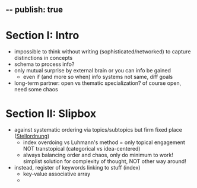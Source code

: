 --
publish: true
--

# Section I: Intro
- impossible to think without writing (sophisticated/networked) to capture distinctions in concepts
- schema to process info? 
- only mutual surprise by external brain or you can info be gained
	- even if (and more so when) info systems not same, diff goals
- long-term partner: open vs thematic specialization? of course open, need some chaos

# Section II: Slipbox
- against systematic ordering via topics/subtopics but firm fixed place ([Stellordnung](https://www.reddit.com/r/Zettelkasten/comments/16njtfx/comment/k1epvxt/?utm_source=share&utm_medium=web3x&utm_name=web3xcss&utm_term=1&utm_content=share_button))
	- index overdoing vs Luhmann's method = only topical engagement NOT transtopical (categorical vs idea-centered)
	- always balancing order and chaos, only do minimum to work!  simplist solution for complexity of thought, NOT other way around!
- instead, register of keywords linking to stuff (index)
	- key-value associative array
	- 
